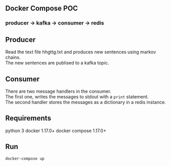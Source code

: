 ## Docker Compose POC
### producer -> kafka -> consumer -> redis

Producer
--------
Read the text file hhgttg.txt and produces new sentences using markov chains.  
The new sentences are publised to a kafka topic.

Consumer
--------
There are two message handlers in the consumer.  
The first one, writes the messages to stdout with a `print` statement.  
The second handler stores the messages as a dictionary in a redis instance.  

Requirements
------------
python 3
docker 1.17.0+
docker compose 1.17.0+


Run
---
`docker-compose up`

